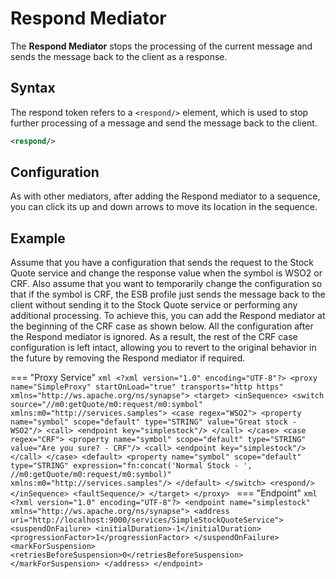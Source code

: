 # Respond Mediator

The **Respond Mediator** stops the processing of the current message and sends the message back to the client as a response.

## Syntax

The respond token refers to a `<respond/>` element,
which is used to stop further processing of a message and send the
message back to the client.

```xml
<respond/>
```

## Configuration

As with other mediators, after adding the Respond mediator to a
sequence, you can click its up and down arrows to move its location in
the sequence.

## Example

Assume that you have a configuration that sends the request to the Stock
Quote service and change the response value when the symbol is WSO2 or
CRF. Also assume that you want to temporarily change the configuration
so that if the symbol is CRF, the ESB profile just sends the message
back to the client without sending it to the Stock Quote service or
performing any additional processing. To achieve this, you can add the
Respond mediator at the beginning of the CRF case as shown below. All
the configuration after the Respond mediator is ignored. As a result,
the rest of the CRF case configuration is left intact, allowing you to
revert to the original behavior in the future by removing the Respond
mediator if required.

=== "Proxy Service"
    ```xml
    <?xml version="1.0" encoding="UTF-8"?>
	<proxy name="SimpleProxy" startOnLoad="true" transports="http https" xmlns="http://ws.apache.org/ns/synapse">
		<target>
			<inSequence>
				<switch source="//m0:getQuote/m0:request/m0:symbol" xmlns:m0="http://services.samples">
					<case regex="WSO2">
						<property name="symbol" scope="default" type="STRING" value="Great stock - WSO2"/>
						<call>
							<endpoint key="simplestock"/>
						</call>
					</case>
					<case regex="CRF">
						<property name="symbol" scope="default" type="STRING" value="Are you sure? - CRF"/>
						<call>
							<endpoint key="simplestock"/>
						</call>
					</case>
					<default>
						<property name="symbol" scope="default" type="STRING" expression="fn:concat('Normal Stock - ', //m0:getQuote/m0:request/m0:symbol)" xmlns:m0="http://services.samples"/>
					</default>
				</switch>
				<respond/>
			</inSequence>
			<faultSequence/>
		</target>
	</proxy>
    ```
=== "Endpoint"
    ```xml
    <?xml version="1.0" encoding="UTF-8"?>
    <endpoint name="simplestock" xmlns="http://ws.apache.org/ns/synapse">
      <address uri="http://localhost:9000/services/SimpleStockQuoteService">
        <suspendOnFailure>
          <initialDuration>-1</initialDuration>
          <progressionFactor>1</progressionFactor>
        </suspendOnFailure>
        <markForSuspension>
          <retriesBeforeSuspension>0</retriesBeforeSuspension>
        </markForSuspension>
      </address>
    </endpoint>
    ```

